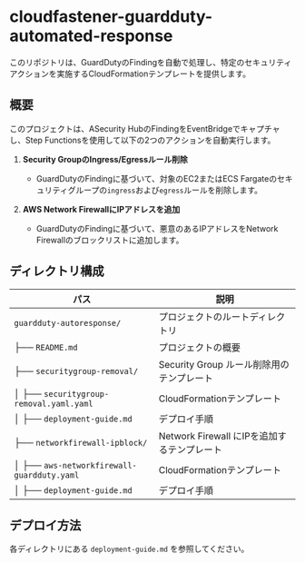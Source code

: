 # cloudfastener-guardduty-automated-response

このリポジトリは、GuardDutyのFindingを自動で処理し、特定のセキュリティアクションを実施するCloudFormationテンプレートを提供します。

## 概要
このプロジェクトは、ASecurity HubのFindingをEventBridgeでキャプチャし、Step Functionsを使用して以下の2つのアクションを自動実行します。

1. **Security GroupのIngress/Egressルール削除**
   - GuardDutyのFindingに基づいて、対象のEC2またはECS Fargateのセキュリティグループの`ingress`および`egress`ルールを削除します。

2. **AWS Network FirewallにIPアドレスを追加**
   - GuardDutyのFindingに基づいて、悪意のあるIPアドレスをNetwork Firewallのブロックリストに追加します。

## ディレクトリ構成

| パス | 説明 |
|------|------|
| `guardduty-autoresponse/` | プロジェクトのルートディレクトリ |
| ├── `README.md` | プロジェクトの概要 |
| ├── `securitygroup-removal/` | Security Group ルール削除用のテンプレート |
| │ ├── `securitygroup-removal.yaml.yaml` | CloudFormationテンプレート |
| │ ├── `deployment-guide.md` | デプロイ手順 |
| ├── `networkfirewall-ipblock/` | Network Firewall にIPを追加するテンプレート |
| │ ├── `aws-networkfirewall-guardduty.yaml` | CloudFormationテンプレート |
| │ ├── `deployment-guide.md` | デプロイ手順 |

## デプロイ方法
各ディレクトリにある `deployment-guide.md` を参照してください。
